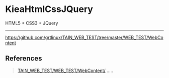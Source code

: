 KieaHtmlCssJQuery
=================
HTML5 + CSS3 + JQuery





----------------------
https://github.com/grtlinux/TAIN_WEB_TEST/tree/master/WEB_TEST/WebContent


References
----------
> [TAIN_WEB_TEST/WEB_TEST/WebContent/](https://github.com/grtlinux/TAIN_WEB_TEST/tree/master/WEB_TEST/WebContent "TAIN_WEB_TEST/WEB_TEST/WebContent/")
> []( "")
> []( "")
> []( "")
> []( "")
> []( "")
> []( "")
> []( "")
> []( "")
> []( "")
> []( "")
> []( "")
.....




